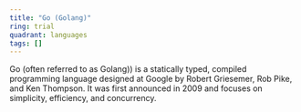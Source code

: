 ```yaml
---
title: "Go (Golang)"
ring: trial
quadrant: languages
tags: []
---
```


Go (often referred to as Golang)) is a statically typed, compiled programming language designed at Google by Robert
Griesemer, Rob Pike, and Ken Thompson. It was first announced in 2009 and focuses on simplicity, efficiency, and
concurrency. 
